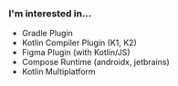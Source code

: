 ### I'm interested in...

- Gradle Plugin
- Kotlin Compiler Plugin (K1, K2)
- Figma Plugin (with Kotlin/JS)
- Compose Runtime (androidx, jetbrains)
- Kotlin Multiplatform
